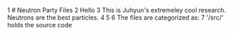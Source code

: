  1 # Neutron Party Files
 2 Hello
 3 This is Juhyun's extremeley cool research. Neutrons are the best particles. 
 4
 5 
 6 The files are categorized as: 
 7 '/src/' holds the source code 
